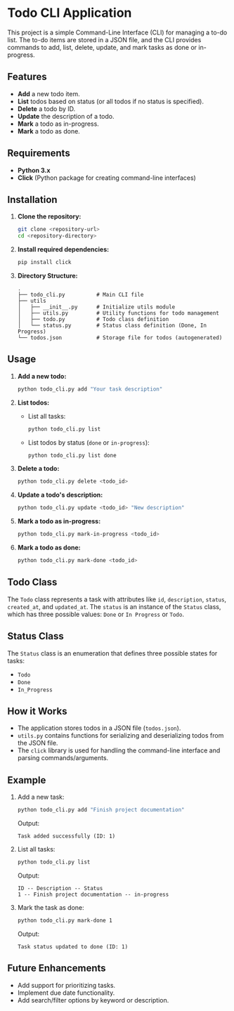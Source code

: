 # Todo CLI Application

This project is a simple Command-Line Interface (CLI) for managing a to-do list. The to-do items are stored in a JSON file, and the CLI provides commands to add, list, delete, update, and mark tasks as done or in-progress.

## Features

- **Add** a new todo item.
- **List** todos based on status (or all todos if no status is specified).
- **Delete** a todo by ID.
- **Update** the description of a todo.
- **Mark** a todo as in-progress.
- **Mark** a todo as done.
  
## Requirements

- **Python 3.x**
- **Click** (Python package for creating command-line interfaces)

## Installation

1. **Clone the repository:**

   ```bash
   git clone <repository-url>
   cd <repository-directory>
   ```

2. **Install required dependencies:**

   ```bash
   pip install click
   ```

3. **Directory Structure:**

   ```
   .
   ├── todo_cli.py          # Main CLI file
   ├── utils
   │   ├── __init__.py      # Initialize utils module
   │   ├── utils.py         # Utility functions for todo management
   │   ├── todo.py          # Todo class definition
   │   └── status.py        # Status class definition (Done, In Progress)
   └── todos.json           # Storage file for todos (autogenerated)
   ```

## Usage

1. **Add a new todo:**

   ```bash
   python todo_cli.py add "Your task description"
   ```

2. **List todos:**

   - List all tasks:
     ```bash
     python todo_cli.py list
     ```

   - List todos by status (`done` or `in-progress`):
     ```bash
     python todo_cli.py list done
     ```

3. **Delete a todo:**

   ```bash
   python todo_cli.py delete <todo_id>
   ```

4. **Update a todo's description:**

   ```bash
   python todo_cli.py update <todo_id> "New description"
   ```

5. **Mark a todo as in-progress:**

   ```bash
   python todo_cli.py mark-in-progress <todo_id>
   ```

6. **Mark a todo as done:**

   ```bash
   python todo_cli.py mark-done <todo_id>
   ```

## Todo Class

The `Todo` class represents a task with attributes like `id`, `description`, `status`, `created_at`, and `updated_at`. The `status` is an instance of the `Status` class, which has three possible values: `Done` or `In Progress` or `Todo`.

## Status Class

The `Status` class is an enumeration that defines three possible states for tasks:
- `Todo`
- `Done`
- `In_Progress`

## How it Works

- The application stores todos in a JSON file (`todos.json`).
- `utils.py` contains functions for serializing and deserializing todos from the JSON file.
- The `click` library is used for handling the command-line interface and parsing commands/arguments.

## Example

1. Add a new task:

   ```bash
   python todo_cli.py add "Finish project documentation"
   ```

   Output:
   ```
   Task added successfully (ID: 1)
   ```

2. List all tasks:

   ```bash
   python todo_cli.py list
   ```

   Output:
   ```
   ID -- Description -- Status 
   1 -- Finish project documentation -- in-progress 
   ```

3. Mark the task as done:

   ```bash
   python todo_cli.py mark-done 1
   ```

   Output:
   ```
   Task status updated to done (ID: 1)
   ```

## Future Enhancements

- Add support for prioritizing tasks.
- Implement due date functionality.
- Add search/filter options by keyword or description.
